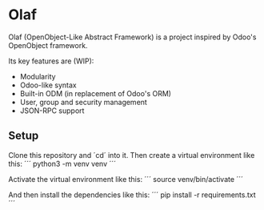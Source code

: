 # Olaf

Olaf (OpenObject-Like Abstract Framework) is a project inspired by Odoo's OpenObject framework.

Its key features are (WIP):
* Modularity
* Odoo-like syntax
* Built-in ODM (in replacement of Odoo's ORM)
* User, group and security management
* JSON-RPC support

## Setup

Clone this repository and ´cd´ into it.
Then create a virtual environment like this:
´´´
python3 -m venv venv
´´´

Activate the virtual environment like this:
´´´
source venv/bin/activate
´´´

And then install the dependencies like this:
´´´
pip install -r requirements.txt
´´´